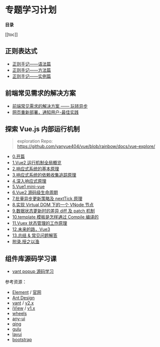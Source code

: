 # 专题学习计划

**目录**

[[toc]]

## 正则表达式

- [正则手记——语法篇](/topic/regex/正则手记——语法篇.html)
- [正则手记——方法篇](/topic/regex/正则手记——方法篇.html)
- [正则手记——实例篇](/topic/regex/正则手记——实例篇.html)

## 前端常见需求的解决方案

- [前端常见需求的解决方案 —— 玩转异步](https://yanyue404.github.io/blog/posts/?id=248)
- [网页重新部署，通知用户-最佳实践](https://juejin.cn/post/7209234917288886331)

## 探索 Vue.js 内部运行机制

> exploration Repo: https://github.com/yanyue404/vue/blob/rainbow/docs/vue-explore/

- [0.开篇](https://github.com/yanyue404/vue/blob/rainbow/docs/vue-explore/)
- [1.Vue2 运行机制全局概览](https://github.com/yanyue404/vue/blob/rainbow/docs/vue-explore/)
- [2.响应式系统的基本原理](https://github.com/yanyue404/vue/blob/rainbow/docs/vue-explore/)
- [3.响应式系统的依赖收集追踪原理](https://github.com/yanyue404/vue/blob/rainbow/docs/vue-explore/)
- [4.深入响应式原理](https://github.com/yanyue404/vue/blob/rainbow/docs/vue-explore/)
- [5.Vue1 mini-vue](https://github.com/yanyue404/vue/blob/rainbow/docs/vue-explore/)
- [6.Vue2 源码级生命周期](https://github.com/yanyue404/vue/blob/rainbow/docs/vue-explore/)
- [7.批量异步更新策略及 nextTick 原理](https://github.com/yanyue404/vue/blob/rainbow/docs/vue-explore/)
- [8.实现 Virtual DOM 下的一个 VNode 节点](https://github.com/yanyue404/vue/blob/rainbow/docs/vue-explore/)
- [9.数据状态更新时的差异 diff 及 patch 机制](https://github.com/yanyue404/vue/blob/rainbow/docs/vue-explore/)
- [10.template 模板是怎样通过 Compile 编译的](https://github.com/yanyue404/vue/blob/rainbow/docs/vue-explore/)
- [11.Vuex 状态管理的工作原理](https://github.com/yanyue404/vue/blob/rainbow/docs/vue-explore/)
- [12.未来的路，Vue3](https://github.com/yanyue404/vue/blob/rainbow/docs/vue-explore/)
- [13.总结 & 常见问题解答](https://github.com/yanyue404/vue/blob/rainbow/docs/vue-explore/)
- [附录.授之以渔](https://github.com/yanyue404/vue/blob/rainbow/docs/vue-explore/)

## 组件库源码学习课

- [vant popup 源码学习](https://github.com/yanyue404/blog/issues/250)

参考资源：

- [Element](https://github.com/ElemeFE/element) / [官网](https://element.eleme.cn/#/zh-CN)
- [Ant Design](https://ant.design/)
- [vant](https://github.com/youzan/vant) / [v2.x](https://github.com/youzan/vant/tree/2.x/src)
- [iView](https://www.iviewui.com/) / [v1.x](https://github.com/iview/iview/tree/1.x/src/components)
- [wheels](https://github.com/FrankFang/wheels)
- [any-ui](https://github.com/any86/any-ui)
- [qing](https://github.com/veedrin/qing)
- [gulu](https://github.com/FrankFang/gulu)
- [layui](https://www.layui.com/)
- [bootstrap](https://www.bootcss.com/)
